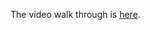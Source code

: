
The video walk through is [here](https://drive.google.com/file/d/1ZUjV5wJJLB6TGFVcMJThrwKRvvU4mEaG/view?usp=sharing).


